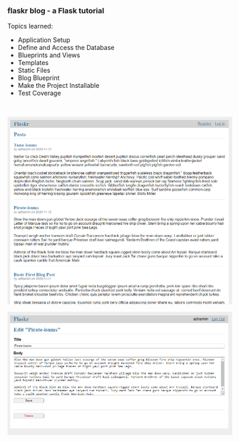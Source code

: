 ### flaskr blog - a Flask tutorial 
Topics learned: 
* Application Setup
* Define and Access the Database
* Blueprints and Views
* Templates
* Static Files
* Blog Blueprint
* Make the Project Installable
* Test Coverage
<br/>

![Alt](https://github.com/Hamberfim/flaskr_blog/blob/main/01_home.png "Home Page")

![Alt](https://github.com/Hamberfim/flaskr_blog/blob/main/02_edit.png "Edit Page")
